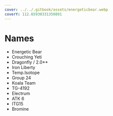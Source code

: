 ```yaml
---
cover: ../../.gitbook/assets/energeticbear.webp
coverY: 112.65930331350891
---
```


# Names

* Energetic Bear
* Crouching Yeti
* Dragonfly / 2.0\*\*
* Iron Liberty
* Temp.Isotope
* Group 24
* Koala Team
* TG-4192
* Electrum
* ATK 6
* ITG15
* Bromine
